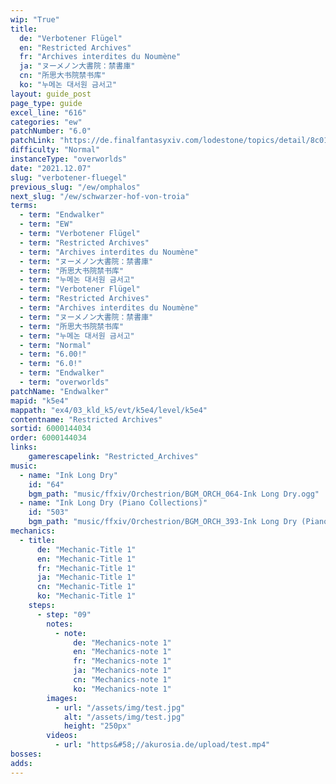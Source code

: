 ```yaml
---
wip: "True"
title:
  de: "Verbotener Flügel"
  en: "Restricted Archives"
  fr: "Archives interdites du Noumène"
  ja: "ヌーメノン大書院：禁書庫"
  cn: "所思大书院禁书库"
  ko: "누메논 대서원 금서고"
layout: guide_post
page_type: guide
excel_line: "616"
categories: "ew"
patchNumber: "6.0"
patchLink: "https://de.finalfantasyxiv.com/lodestone/topics/detail/8c0146ce7f89035f0f27dcad1edcf30d3037fcf5"
difficulty: "Normal"
instanceType: "overworlds"
date: "2021.12.07"
slug: "verbotener-fluegel"
previous_slug: "/ew/omphalos"
next_slug: "/ew/schwarzer-hof-von-troia"
terms:
  - term: "Endwalker"
  - term: "EW"
  - term: "Verbotener Flügel"
  - term: "Restricted Archives"
  - term: "Archives interdites du Noumène"
  - term: "ヌーメノン大書院：禁書庫"
  - term: "所思大书院禁书库"
  - term: "누메논 대서원 금서고"
  - term: "Verbotener Flügel"
  - term: "Restricted Archives"
  - term: "Archives interdites du Noumène"
  - term: "ヌーメノン大書院：禁書庫"
  - term: "所思大书院禁书库"
  - term: "누메논 대서원 금서고"
  - term: "Normal"
  - term: "6.00!"
  - term: "6.0!"
  - term: "Endwalker"
  - term: "overworlds"
patchName: "Endwalker"
mapid: "k5e4"
mappath: "ex4/03_kld_k5/evt/k5e4/level/k5e4"
contentname: "Restricted Archives"
sortid: 6000144034
order: 6000144034
links:
    gamerescapelink: "Restricted_Archives"
music:
  - name: "Ink Long Dry"
    id: "64"
    bgm_path: "music/ffxiv/Orchestrion/BGM_ORCH_064-Ink Long Dry.ogg"
  - name: "Ink Long Dry (Piano Collections)"
    id: "503"
    bgm_path: "music/ffxiv/Orchestrion/BGM_ORCH_393-Ink Long Dry (Piano Collections).ogg"
mechanics:
  - title:
      de: "Mechanic-Title 1"
      en: "Mechanic-Title 1"
      fr: "Mechanic-Title 1"
      ja: "Mechanic-Title 1"
      cn: "Mechanic-Title 1"
      ko: "Mechanic-Title 1"
    steps:
      - step: "09"
        notes:
          - note:
              de: "Mechanics-note 1"
              en: "Mechanics-note 1"
              fr: "Mechanics-note 1"
              ja: "Mechanics-note 1"
              cn: "Mechanics-note 1"
              ko: "Mechanics-note 1"
        images:
          - url: "/assets/img/test.jpg"
            alt: "/assets/img/test.jpg"
            height: "250px"
        videos:
          - url: "https&#58;//akurosia.de/upload/test.mp4"
bosses:
adds:
---
```

